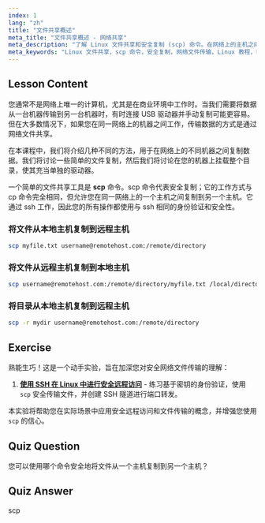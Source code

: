 ```yaml
---
index: 1
lang: "zh"
title: "文件共享概述"
meta_title: "文件共享概述 - 网络共享"
meta_description: "了解 Linux 文件共享和安全复制 (scp) 命令。在网络上的主机之间传输文件。通过这份适合初学者的指南开始学习！"
meta_keywords: "Linux 文件共享，scp 命令，安全复制，网络文件传输，Linux 教程，Linux 初学者，Linux 指南"
---
```


## Lesson Content

您通常不是网络上唯一的计算机，尤其是在商业环境中工作时。当我们需要将数据从一台机器传输到另一台机器时，有时连接 USB 驱动器并手动复制可能更容易。但在大多数情况下，如果您在同一网络上的机器之间工作，传输数据的方式是通过网络文件共享。

在本课程中，我们将介绍几种不同的方法，用于在网络上的不同机器之间复制数据。我们将讨论一些简单的文件复制，然后我们将讨论在您的机器上挂载整个目录，使其充当单独的驱动器。

一个简单的文件共享工具是 **scp** 命令。scp 命令代表安全复制；它的工作方式与 cp 命令完全相同，但允许您在同一网络上的一个主机之间复制到另一个主机。它通过 ssh 工作，因此您的所有操作都使用与 ssh 相同的身份验证和安全性。

### 将文件从本地主机复制到远程主机

```bash
scp myfile.txt username@remotehost.com:/remote/directory
```

### 将文件从远程主机复制到本地主机

```bash
scp username@remotehost.com:/remote/directory/myfile.txt /local/directory
```

### 将目录从本地主机复制到远程主机

```bash
scp -r mydir username@remotehost.com:/remote/directory
```

## Exercise

熟能生巧！这是一个动手实验，旨在加深您对安全网络文件传输的理解：

1. **[使用 SSH 在 Linux 中进行安全远程访问](https://labex.io/zh/labs/comptia-secure-remote-access-in-linux-with-ssh-592816)** - 练习基于密钥的身份验证，使用 `scp` 安全传输文件，并创建 SSH 隧道进行端口转发。

本实验将帮助您在实际场景中应用安全远程访问和文件传输的概念，并增强您使用 `scp` 的信心。

## Quiz Question

您可以使用哪个命令安全地将文件从一个主机复制到另一个主机？

## Quiz Answer

scp
